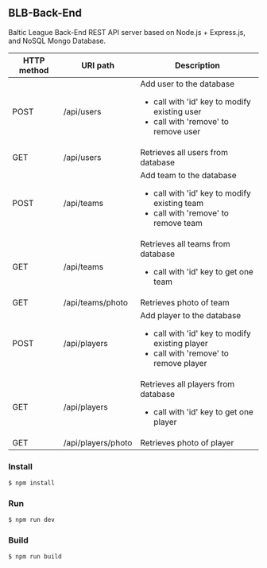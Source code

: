 ## BLB-Back-End
Baltic League Back-End REST API server based on Node.js + Express.js, and NoSQL Mongo Database.

| HTTP method | URI path | Description |
| ----------- | -------- | ----------- |
| POST | /api/users |  Add user to the database <ul><li>call with 'id' key to modify existing user</li><li>call with 'remove' to remove user</li></ul> |
| GET | /api/users |  Retrieves all users from database |
| POST | /api/teams |  Add team to the database  <ul><li>call with 'id' key to modify existing team</li><li>call with 'remove' to remove team</li></ul> |
| GET | /api/teams |  Retrieves all teams from database <ul><li>call with 'id' key to get one team</li> |
| GET | /api/teams/photo |  Retrieves photo of team |
| POST | /api/players |  Add player to the database  <ul><li>call with 'id' key to modify existing player</li><li>call with 'remove' to remove player</li></ul> |
| GET | /api/players |  Retrieves all players from database <ul><li>call with 'id' key to get one player</li> |
| GET | /api/players/photo |  Retrieves photo of player |

### Install

```sh
$ npm install
```

### Run

```sh
$ npm run dev
```

### Build

```sh
$ npm run build
```
